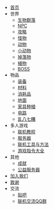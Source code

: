 * [首页](/)
* 世界
  * [生物群落](/guides/World/Biomes)
  * [NPC](/guides/World/NPCs)
  * [攻略](/guides/World/Raiders)
  * [怪物](/guides/World/Monsters)
  * [动物](/guides/World/Animals)
  * [小动物](/guides/World/Critters)
  * [掉落物](/guides/World/Objects)
  * [植物](/guides/World/Plants)
  * [BOSS](/guides/World/Bosses)
* 物品
  * [装备](/guides/Items/Equipment)
  * [材料](/guides/Items/Materials)
  * [消耗品](/guides/Items/Consumables)
  * [地面](/guides/Items/Tiles)
  * [家具种植](/guides/Items/Objects)
  * [电路](/guides/Items/Wiring)
  * [乱八七糟](/guides/Items/Miscellaneous)
* 多人游戏
  * [联机教程](/guides/Multiplayer)
  * [服务器](/guides/Server)
  * [联机工具与方法](/guides/Connect)
  * [游戏指令大全](/guides/Command)
* 其他
  * [成就](/guides/Others/Achievement)
  * [公益服务器](/guides/FreeServer)
* [加入我们](/guides/Join)
* [致谢](/Thanks)
* 交流
  * [贴吧](https://tieba.baidu.com/f?kw=necesse&ie=utf-8&tab=main)
  * [联机交流QQ群](http://qm.qq.com/cgi-bin/qm/qr?_wv=1027&k=yBJ6vVb0RuYOYz_8Tfzu1KYC6P-sDS1e&authKey=FdIAOQQ1n9jLilRhAkuDK9uwx4PXxI6Lb7xRJ7GPJSIvWnRnYJIYk%2FWgstfyw2vY&noverify=0&group_code=294072398)